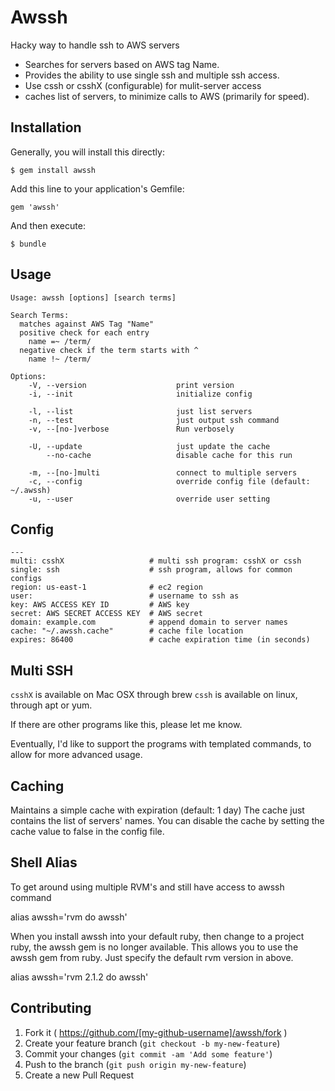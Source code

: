 # Awssh

Hacky way to handle ssh to AWS servers

- Searches for servers based on AWS tag Name.
- Provides the ability to use single ssh and multiple ssh access.
- Use cssh or csshX (configurable) for mulit-server access
- caches list of servers, to minimize calls to AWS (primarily for speed).

## Installation

Generally, you will install this directly:

    $ gem install awssh

Add this line to your application's Gemfile:

    gem 'awssh'

And then execute:

    $ bundle

## Usage

```
Usage: awssh [options] [search terms]

Search Terms:
  matches against AWS Tag "Name"
  positive check for each entry
    name =~ /term/
  negative check if the term starts with ^
    name !~ /term/

Options:
    -V, --version                    print version
    -i, --init                       initialize config

    -l, --list                       just list servers
    -n, --test                       just output ssh command
    -v, --[no-]verbose               Run verbosely

    -U, --update                     just update the cache
        --no-cache                   disable cache for this run

    -m, --[no-]multi                 connect to multiple servers
    -c, --config                     override config file (default: ~/.awssh)
    -u, --user                       override user setting

```

## Config
```
---
multi: csshX                   # multi ssh program: csshX or cssh
single: ssh                    # ssh program, allows for common configs
region: us-east-1              # ec2 region
user:                          # username to ssh as
key: AWS ACCESS KEY ID         # AWS key
secret: AWS SECRET ACCESS KEY  # AWS secret
domain: example.com            # append domain to server names
cache: "~/.awssh.cache"        # cache file location
expires: 86400                 # cache expiration time (in seconds)
```

## Multi SSH

`csshX` is available on Mac OSX through brew
`cssh` is available on linux, through apt or yum.

If there are other programs like this, please let me know.

Eventually, I'd like to support the programs with templated commands, to allow
for more advanced usage.

## Caching

Maintains a simple cache with expiration (default: 1 day)
The cache just contains the list of servers' names.
You can disable the cache by setting the cache value to false in the config file.

## Shell Alias

To get around using multiple RVM's and still have access to awssh command

alias awssh='rvm <rvm version> do awssh'

When you install awssh into your default ruby, then change to a project ruby,
the awssh gem is no longer available. This allows you to use the awssh gem
from ruby. Just specify the default rvm version in <rvm verison> above.

alias awssh='rvm 2.1.2 do awssh'

## Contributing

1. Fork it ( https://github.com/[my-github-username]/awssh/fork )
2. Create your feature branch (`git checkout -b my-new-feature`)
3. Commit your changes (`git commit -am 'Add some feature'`)
4. Push to the branch (`git push origin my-new-feature`)
5. Create a new Pull Request
